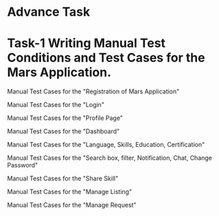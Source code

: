 # Advance Task
 
Task-1 Writing Manual Test Conditions and Test Cases for the Mars Application.
===================================================================================================================================================================================
Manual Test Cases for the "Registration of Mars Application"

Manual Test Cases for the "Login"

Manual Test Cases  for the "Profile Page"

Manual Test Cases for the "Dashboard"

Manual Test Cases for the "Language, Skills, Education, Certification"

Manual Test Cases for the "Search box, filter, Notification, Chat, Change Password"

Manual Test Cases for the "Share Skill"

Manual Test Cases for the "Manage Listing"

Manual Test Cases for the "Manage Request"
